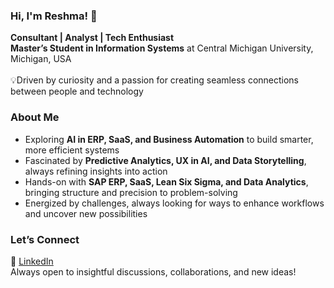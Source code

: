 ### Hi, I'm Reshma! 👋  

**Consultant | Analyst | Tech Enthusiast**<br/>
**Master’s Student in Information Systems** at Central Michigan University, Michigan, USA<br/>  
💡Driven by curiosity and a passion for creating seamless connections between people and technology<br/>

###  About Me  
- Exploring **AI in ERP, SaaS, and Business Automation** to build smarter, more efficient systems<br/>
- Fascinated by **Predictive Analytics, UX in AI, and Data Storytelling**, always refining insights into action<br/>  
- Hands-on with **SAP ERP, SaaS, Lean Six Sigma, and Data Analytics**, bringing structure and precision to problem-solving<br/>  
- Energized by challenges, always looking for ways to enhance workflows and uncover new possibilities<br/>  

###  Let’s Connect  
💼 [LinkedIn](https://www.linkedin.com/in/reshma-chowdhary/)<br/>
Always open to insightful discussions, collaborations, and new ideas!<br/>
